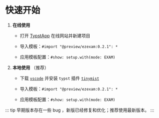 # 快速开始
 1. **在线使用**

     + 打开 [TypstApp](https://typst.app/universe/package/ezexam) 在线网站并新建项目

     + 导入模板：`#import "@preview/ezexam:0.2.1": *`

     + 应用模板配置：`#show: setup.with(mode: EXAM)`

 2. **本地使用** （推荐）

     + 下载 [`vscode`](https://code.visualstudio.com/download) 并安装 `typst` 插件 [`tinymist`](https://marketplace.visualstudio.com/items?itemName=myriad-dreamin.tinymist)

     + 导入模板：`#import "@preview/ezexam:0.2.1": *`

     + 应用模板配置：`#show: setup.with(mode: EXAM)`

::: tip
早期版本存在一些 bug ，新版已经修复和优化；推荐使用最新版本。
:::
